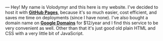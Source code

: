 — Hey!
My name is Volodymyr and this here is my website. I've decided to host it with [**GitHub Pages**](https://pages.github.com/), because it's so much easier, cost efficient, and saves me time on deployments (since I have none). I've also bought a domain name on [**Google Domains**](https://domains.google/) for $12/year and I find this service to be very convenient as well. Other than that it's just good old plain HTML and CSS with a very little bit of JavaScript.